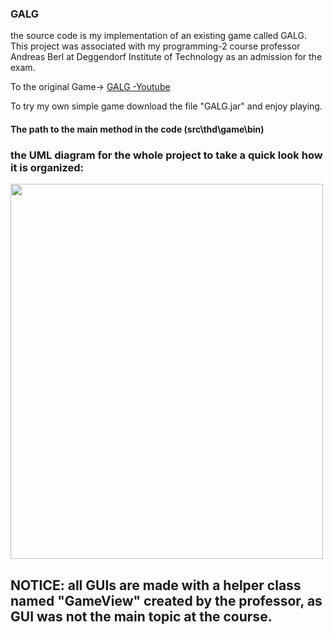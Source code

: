  
### GALG 

the source code is my implementation of an existing game called GALG. This project was associated with my programming-2 course professor Andreas Berl at Deggendorf Institute of Technology as an admission for the exam.
 
To the original Game-> [GALG -Youtube ](https://www.youtube.com/watch?v=G2iaoOMT6UQ&t=484s&ab_channel=NenrikiGamingChannel)   
  
To try my own simple game download the file "GALG.jar" and enjoy playing.
#### The path to the main method in the code (src\thd\game\bin)
### the UML diagram for the whole project to take a quick look how it is organized:
<img src="https://user-images.githubusercontent.com/96245354/184541744-63ca59b5-dfe6-4fa7-914c-8dbaa2bbe9f7.png" width ="500" height = "600">



## NOTICE: all GUIs are made with a helper class named "GameView" created by the professor, as GUI was not the main topic at the course.


